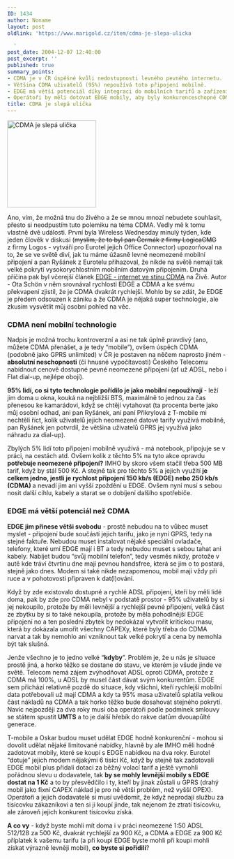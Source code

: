 ```yaml
---
ID: 1434
author: Noname
layout: post
oldlink: 'https://www.marigold.cz/item/cdma-je-slepa-ulicka

  '
post_date: 2004-12-07 12:40:00
post_excerpt: ''
published: true
summary_points:
- CDMA je v ČR úspěšné kvůli nedostupnosti levného pevného internetu.
- Většina CDMA uživatelů (95%) nepoužívá toto připojení mobilně.
- EDGE má větší potenciál díky integraci do mobilních tarifů a zařízeních.
- Operátoři by měli dotovat EDGE mobily, aby byly konkurenceschopné CDMA.
title: CDMA je slepá ulička
---
```


<div class="rightbox"><img src="/wp-content/uploads/cache/20041207-nocdma.gif" alt="CDMA je slepá ulička" width="204" height="200" /></div><p>
Ano, vím, že možná tnu do živého a že se mnou mnozí nebudete souhlasit, přesto si neodpustím tuto polemiku na téma CDMA. Vedly mě k tomu vlastně dvě události. První byla Wireless Wednesday minulý týden, kde jeden člověk v diskusi (<strike>myslím, že to byl pan Čermák z firmy LogicaCMG</strike> z firmy Logos - vytváří pro Eurotel jejich Office Connector) upozorňoval na to, že se ve světě diví, jak tu máme úžasně levné neomezené mobilní připojení a pan Ryšánek z Eurotelu přihazoval, že nikde na světě nemají tak velké pokrytí vysokorychlostním mobilním datovým připojením. Druhá příčina pak byl včerejší článek <a href="http://www.zive.cz/h/Uzivatel/AR.asp?ARI=120269">EDGE - internet ve stínu CDMA</a> na Živě. Autor - Ota Schön v něm srovnával rychlosti EDGE a CDMA a ke svému překvapení zjistil, že je CDMA dvakrát rychlejší. Mohlo by se zdát, že EDGE je předem odsouzen k zániku a že CDMA je nějaká super technologie, ale zkusím vysvětlit můj osobní pohled na věc. </p>

<h3>CDMA není mobilní technologie</h3>
<p>
Nadpis je možná trochu kontroverzní a asi ne tak úplně pravdivý (ano, můžete CDMA přenášet, a je tedy &#8220;mobile&#8221;), ovšem úspěch CDMA (podobně jako GPRS unlimited) v ČR je postaven na něčem naprosto jiném - <strong>absolutní neschopnosti</strong> (či hnusné vypočítavosti) Českého Telecomu nabídnout cenově dostupné pevné neomezené připojení (ať už ADSL, nebo i Flat dial-up, nejlépe obojí).</p>
<p>
<strong>95% lidí, co si tyto technologie pořídilo je jako mobilní nepoužívají </strong>- leží jim doma u okna, kouká na nejbližší BTS, maximálně to jednou za čas přenesou ke kamarádovi, když se chtějí vytahovat (ta procenta berte jako můj osobní odhad, ani pan Ryšánek, aní paní Přikrylová z T-mobile mi nechtěli říct, kolik uživatelů jejich neomezené datové tarify využívá mobilně, pan Ryšánek jen potvrdil, že většina uživatelů GPRS jej využívá jako náhradu za dial-up).</p>

<!--more--><p>
Zbylých 5% lidí toto připojení mobilně využívá - má notebook, připojuje se v práci, na cestách atd. Ovšem kolik z těchto 5% na tyto akce opravdu <strong>potřebuje neomezené připojení?</strong> IMHO by skoro všem stačil třeba 500 MB tarif, když by stál 500 Kč. A stejně tak pro těchto 5% a jejich využití <strong>je celkem jedno, jestli je rychlost připojení 150 kb/s (EDGE) nebo 250 kb/s (CDMA) </strong>a nevadí jim ani vyšší zpoždění u EDGE. Ovšem nyní musí s sebou nosit další cihlu, kabely a starat se o dobíjení dalšího spotřebiče.</p>

<h3>EDGE má větší potenciál než CDMA</h3>
<p>
<strong>EDGE jim přinese větši svobodu</strong> - prostě nebudou na to vůbec muset myslet - připojení bude součástí jejich tarifu, jako je nyní GPRS, tedy na stejné faktuře. Nebudou muset instalovat nějaké speciální ovladače, telefony, které umí EDGE mají i BT a tedy nebudou muset s sebou tahat ani kabely. Nabíjet budou &#8220;svůj mobilní telefon&#8221;, tedy vesměs nikdy, protože v autě kde tráví čtvrtinu dne mají pevnou handsfree, která se jim o to postará, stejně jako dnes. Modem si také nikde nezapomenou, mobil mají vždy při ruce a v pohotovosti připraven k dat(l)ování.</p>
<p>
Když by zde existovalo dostupné a rychlé ADSL připojení, kteří by měli lidé doma, pak by zde pro CDMA nebyl v podstatě prostor - 95% uživatelů by si jej nekoupilo, protože by měli levnější a rychlejší pevné připojení, velká část ze zbytku by si to také nekoupila, protože by měla pohodlnější EDGE připojení no a ten poslední zbytek by nedokázal vytvořit kritickou masu, která by dokázala umořit všechny CAPEXy, které byly třeba do CDMA narvat a tak by nemohlo ani vzniknout tak velké pokrytí a cena by nemohla být tak slušná.</p>
<p>
Jenže všechno je to jedno velké &#8220;<strong>kdyby</strong>&#8221;. Problém je, že u nás je situace prostě jiná, a horko těžko se dostane do stavu, ve kterém je všude jinde ve světě. Telecom nemá zájem zvýhodňovat ADSL oproti CDMA, protože z CDMA má 100%, u ADSL by musel část dávat svým konkurentům. EDGE sem přichází relativně pozdě do situace, kdy všichni, kteří rychlejší mobilní data potřebovali už mají CDMA a kdy ta 95% masa uživatelů splatila velkou část nákladů na CDMA a tak horko těžko bude dosahovat stejného pokrytí. Navíc nejpozději za dva roky musí oba operátoři podle podmínek smlouvy se státem spustit <strong>UMTS</strong> a to je další hřebík do rakve datům dvouapůlté generace.</p>
<p>
T-mobile a Oskar budou muset udělat EDGE hodně konkurenční - mohou si dovolit udělat nějaké limitované nabídky, hlavně by ale IMHO měli hodně zadotovat mobily, které se koupí s EDGE nabídkou na dva roky. Eurotel &#8220;dotuje&#8221; jejich modem nějakými 6 tisíci Kč, když by stejně tak zadotovali EDGE mobil plus přidali dotaci za běžný volací tarif a ještě vymohli pořádnou slevu u dodavatele, tak <strong>by se mohly levnější mobily s EDGE dostat na 1 Kč</strong> a to by přesvědčilo i ty, kteří by jinak zůstali u GPRS (drahý mobil jako fixní CAPEX náklad je pro ně větší problém, než vyšší OPEX). Operátoři a jejich dodavatelé si musí uvědomit, že když neprodají službu za tisícovku zákazníkovi a ten si ji koupí jinde, tak nejenom že ztratí tisícovku, ale zároveň jejich konkurent tisícovku získá.</p>
<p>
<strong>A co vy</strong> - když byste mohli mít doma i v práci neomezené 1:50 ADSL 512/128 za 500 Kč, dvakrát rychlejší za 900 Kč, a CDMA a EDGE za 900 Kč příplatek k vašemu tarifu (a při koupi EDGE byste mohli při koupi mohli získat výrazně levněji mobil), <strong>co byste si pořídili</strong>?</p>